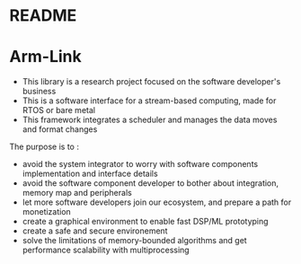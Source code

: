 # README


# Arm-Link
- This library is a research project focused on the software developer's business
- This is a software interface for a stream-based computing, made for RTOS or bare metal
- This framework integrates a scheduler and manages the data moves and format changes

The purpose is to :
- avoid the system integrator to worry with software components implementation and interface details
- avoid the software component developer to bother about integration, memory map and peripherals
- let more software developers join our ecosystem, and prepare a path for monetization
- create a graphical environment to enable fast DSP/ML prototyping
- create a safe and secure environement
- solve the limitations of memory-bounded algorithms and get performance scalability with multiprocessing

